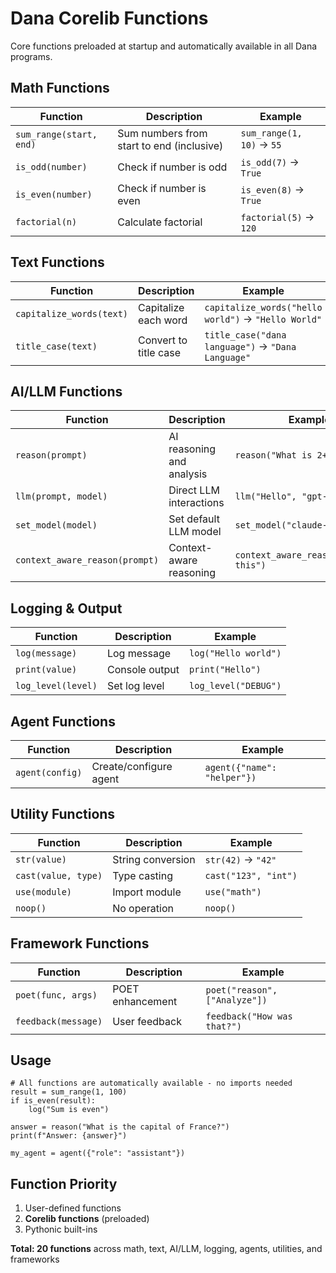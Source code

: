 # Dana Corelib Functions

Core functions preloaded at startup and automatically available in all Dana programs.

## Math Functions

| Function | Description | Example |
|----------|-------------|---------|
| `sum_range(start, end)` | Sum numbers from start to end (inclusive) | `sum_range(1, 10)` → `55` |
| `is_odd(number)` | Check if number is odd | `is_odd(7)` → `True` |
| `is_even(number)` | Check if number is even | `is_even(8)` → `True` |
| `factorial(n)` | Calculate factorial | `factorial(5)` → `120` |

## Text Functions

| Function | Description | Example |
|----------|-------------|---------|
| `capitalize_words(text)` | Capitalize each word | `capitalize_words("hello world")` → `"Hello World"` |
| `title_case(text)` | Convert to title case | `title_case("dana language")` → `"Dana Language"` |

## AI/LLM Functions

| Function | Description | Example |
|----------|-------------|---------|
| `reason(prompt)` | AI reasoning and analysis | `reason("What is 2+2?")` |
| `llm(prompt, model)` | Direct LLM interactions | `llm("Hello", "gpt-4")` |
| `set_model(model)` | Set default LLM model | `set_model("claude-3")` |
| `context_aware_reason(prompt)` | Context-aware reasoning | `context_aware_reason("Analyze this")` |

## Logging & Output

| Function | Description | Example |
|----------|-------------|---------|
| `log(message)` | Log message | `log("Hello world")` |
| `print(value)` | Console output | `print("Hello")` |
| `log_level(level)` | Set log level | `log_level("DEBUG")` |

## Agent Functions

| Function | Description | Example |
|----------|-------------|---------|
| `agent(config)` | Create/configure agent | `agent({"name": "helper"})` |

## Utility Functions

| Function | Description | Example |
|----------|-------------|---------|
| `str(value)` | String conversion | `str(42)` → `"42"` |
| `cast(value, type)` | Type casting | `cast("123", "int")` |
| `use(module)` | Import module | `use("math")` |
| `noop()` | No operation | `noop()` |

## Framework Functions

| Function | Description | Example |
|----------|-------------|---------|
| `poet(func, args)` | POET enhancement | `poet("reason", ["Analyze"])` |
| `feedback(message)` | User feedback | `feedback("How was that?")` |

## Usage

```dana
# All functions are automatically available - no imports needed
result = sum_range(1, 100)
if is_even(result):
    log("Sum is even")

answer = reason("What is the capital of France?")
print(f"Answer: {answer}")

my_agent = agent({"role": "assistant"})
```

## Function Priority

1. User-defined functions
2. **Corelib functions** (preloaded)
3. Pythonic built-ins

**Total: 20 functions** across math, text, AI/LLM, logging, agents, utilities, and frameworks 